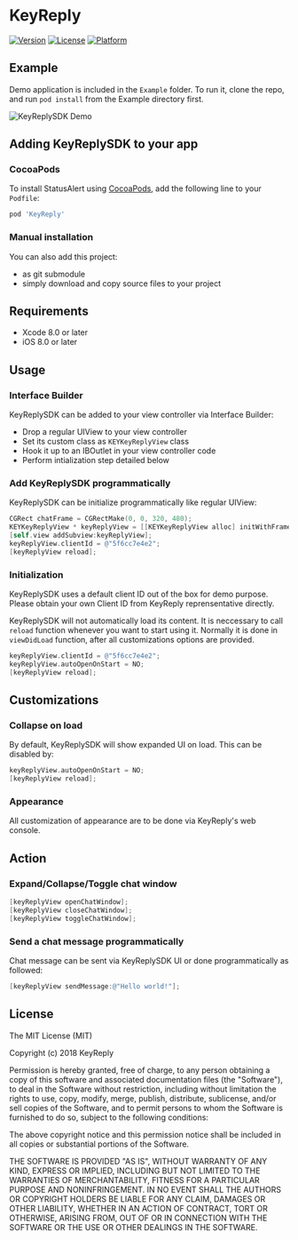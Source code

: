 # KeyReply

[![Version](https://img.shields.io/cocoapods/v/KeyReply.svg?style=flat)](http://cocoapods.org/pods/KeyReply)
[![License](https://img.shields.io/cocoapods/l/KeyReply.svg?style=flat)](http://cocoapods.org/pods/KeyReply)
[![Platform](https://img.shields.io/cocoapods/p/KeyReply.svg?style=flat)](http://cocoapods.org/pods/KeyReply)


## Example

Demo application is included in the `Example` folder. To run it, clone the repo, and run `pod install` from the Example directory first.

![KeyReplySDK Demo](https://github.com/originallyus/keyreply-ios/blob/master/example_screenshot.png?raw=true)



## Adding KeyReplySDK to your app

### CocoaPods

To install StatusAlert using [CocoaPods](http://cocoapods.org), add the following line to your `Podfile`:

```ruby
pod 'KeyReply'
```

### Manual installation

You can also add this project:
 * as git submodule
 * simply download and copy source files to your project



## Requirements

* Xcode 8.0 or later
* iOS 8.0 or later



## Usage

### Interface Builder

KeyReplySDK can be added to your view controller via Interface Builder:
 * Drop a regular UIView to your view controller
 * Set its custom class as `KEYKeyReplyView` class
 * Hook it up to an IBOutlet in your view controller code
 * Perform intialization step detailed below

### Add KeyReplySDK programmatically

KeyReplySDK can be initialize programmatically like regular UIView:

```objective-c
CGRect chatFrame = CGRectMake(0, 0, 320, 480);
KEYKeyReplyView * keyReplyView = [[KEYKeyReplyView alloc] initWithFrame:chatFrame];
[self.view addSubview:keyReplyView];
keyReplyView.clientId = @"5f6cc7e4e2";
[keyReplyView reload];
```

### Initialization

KeyReplySDK uses a default client ID out of the box for demo purpose. Please obtain your own Client ID from KeyReply reprensentative directly.

KeyReplySDK will not automatically load its content. It is neccessary to call `reload` function whenever you want to start using it. Normally it is done in `viewDidLoad` function, after all customizations options are provided.

```objective-c
keyReplyView.clientId = @"5f6cc7e4e2";
keyReplyView.autoOpenOnStart = NO;
[keyReplyView reload];
```


## Customizations

### Collapse on load

By default, KeyReplySDK will show expanded UI on load. This can be disabled by:

```objective-c
keyReplyView.autoOpenOnStart = NO;
[keyReplyView reload];
```

### Appearance

All customization of appearance are to be done via KeyReply's web console.



## Action

### Expand/Collapse/Toggle chat window

```objective-c
[keyReplyView openChatWindow];
[keyReplyView closeChatWindow];
[keyReplyView toggleChatWindow];
```

### Send a chat message programmatically

Chat message can be sent via KeyReplySDK UI or done programmatically as followed:

```objective-c
[keyReplyView sendMessage:@"Hello world!"];
```



## License

The MIT License (MIT)

Copyright (c) 2018 KeyReply

Permission is hereby granted, free of charge, to any person obtaining a copy of this software and associated documentation files (the "Software"), to deal in the Software without restriction, including without limitation the rights to use, copy, modify, merge, publish, distribute, sublicense, and/or sell copies of the Software, and to permit persons to whom the Software is furnished to do so, subject to the following conditions:

The above copyright notice and this permission notice shall be included in all copies or substantial portions of the Software.

THE SOFTWARE IS PROVIDED "AS IS", WITHOUT WARRANTY OF ANY KIND, EXPRESS OR IMPLIED, INCLUDING BUT NOT LIMITED TO THE WARRANTIES OF MERCHANTABILITY, FITNESS FOR A PARTICULAR PURPOSE AND NONINFRINGEMENT. IN NO EVENT SHALL THE AUTHORS OR COPYRIGHT HOLDERS BE LIABLE FOR ANY CLAIM, DAMAGES OR OTHER LIABILITY, WHETHER IN AN ACTION OF CONTRACT, TORT OR OTHERWISE, ARISING FROM, OUT OF OR IN CONNECTION WITH THE SOFTWARE OR THE USE OR OTHER DEALINGS IN THE SOFTWARE.
